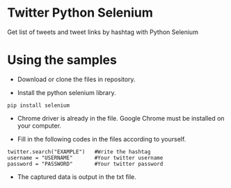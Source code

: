 # Twitter Python Selenium

Get list of tweets and tweet links by hashtag with Python Selenium

# Using the samples

* Download or clone the files in repository.


* Install the python selenium library.



```
pip install selenium

```

* Chrome driver is already in the file. Google Chrome must be installed on your computer.


* Fill in the following codes in the files according to yourself.

```
twitter.search("EXAMPLE")   #Write the hashtag
username = "USERNAME"       #Your twitter username
password = "PASSWORD"       #Your twitter password

```

* The captured data is output in the txt file.

